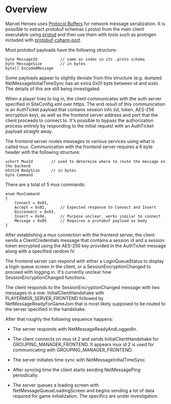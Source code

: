 # Overview

Marvel Heroes uses [Protocol Buffers](https://protobuf.dev/) for network message serialization. It is possible to extract protobuf schemas (.proto) from the main client executable using [protod](https://github.com/dennwc/protod) and then use them with tools such as protogen included with [protobuf-csharp-port](https://github.com/jskeet/protobuf-csharp-port).

Most protobuf payloads have the following structure:

```
byte MessageId          // same as index in its .proto schema
byte MessageSize        // in bytes
byte[] EncodedMessage
```

Some payloads appear to slightly deviate from this structure (e.g. dumped NetMessageInitialTimeSync has an extra 0x01 byte between id and size). The details of this are still being investigated.

When a player tries to log in, the client communicates with the auth server specified in SiteConfig.xml over https. The end result of this communication is an AuthTicket payload that contains session info (id, token, AES-256 encryption key), as well as the frontend server address and port that the client proceeds to connect to. It's possible to bypass the authorization process entirely by responding to the initial request with an AuthTicket payload straight away.

The frontend server routes messages to various services using what is called mux. Communication with the frontend server requires a 6 byte header with the following structure:

```
ushort MuxId        // used to determine where to route the message on the backend
UInt24 BodySize     // in bytes
byte Command
```

There are a total of 5 mux commands:

```
enum MuxCommand
{
    Connect = 0x01,
    Accept = 0x02,      // Expected response to Connect and Insert
    Disconnect = 0x03,
    Insert = 0x04,      // Purpose unclear, works similar to connect
    Message = 0x05      // Requires a protobuf payload as body
}
```

After establishing a mux connection with the frontend server, the client sends a ClientCredentials message that contains a session id and a session token encrypted using the AES-256 key provided in the AuthTicket message along with a specified random IV.

The frontend server can respond with either a LoginQueueStatus to display a login queue screen in the client, or a SessionEncryptionChanged to proceed with logging in. It's currently unclear how SessionEncryptionChanged functions.

The client responds to the SessionEncryptionChanged message with two messages in a row: InitialClientHandshake with PLAYERMGR_SERVER_FRONTEND followed by  NetMessageReadyForGameJoin that is most likely supposed to be routed to the server specified in the handshake.

After that roughly the following sequence happens:

- The server responds with NetMessageReadyAndLoggedIn.

- The client connects on mux id 2 and sends InitialClientHandshake for GROUPING_MANAGER_FRONTEND. It appears mux id 2 is used for communicating with GROUPING_MANAGER_FRONTEND.

- The server initiates time sync with NetMessageInitialTimeSync.

- After syncing time the client starts sending NetMessagePing periodically.

- The server queues a loading screen with NetMessageQueueLoadingScreen and begins sending a lot of data required for game initialization. The specifics are under investigation.
